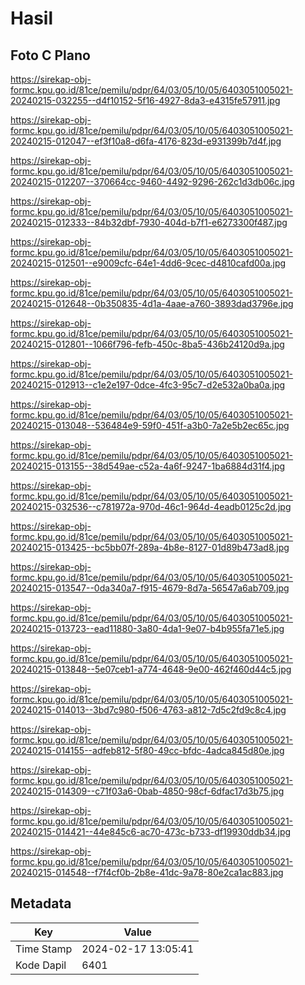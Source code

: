 # Hasil

## Foto C Plano

https://sirekap-obj-formc.kpu.go.id/81ce/pemilu/pdpr/64/03/05/10/05/6403051005021-20240215-032255--d4f10152-5f16-4927-8da3-e4315fe57911.jpg

https://sirekap-obj-formc.kpu.go.id/81ce/pemilu/pdpr/64/03/05/10/05/6403051005021-20240215-012047--ef3f10a8-d6fa-4176-823d-e931399b7d4f.jpg

https://sirekap-obj-formc.kpu.go.id/81ce/pemilu/pdpr/64/03/05/10/05/6403051005021-20240215-012207--370664cc-9460-4492-9296-262c1d3db06c.jpg

https://sirekap-obj-formc.kpu.go.id/81ce/pemilu/pdpr/64/03/05/10/05/6403051005021-20240215-012333--84b32dbf-7930-404d-b7f1-e6273300f487.jpg

https://sirekap-obj-formc.kpu.go.id/81ce/pemilu/pdpr/64/03/05/10/05/6403051005021-20240215-012501--e9009cfc-64e1-4dd6-9cec-d4810cafd00a.jpg

https://sirekap-obj-formc.kpu.go.id/81ce/pemilu/pdpr/64/03/05/10/05/6403051005021-20240215-012648--0b350835-4d1a-4aae-a760-3893dad3796e.jpg

https://sirekap-obj-formc.kpu.go.id/81ce/pemilu/pdpr/64/03/05/10/05/6403051005021-20240215-012801--1066f796-fefb-450c-8ba5-436b24120d9a.jpg

https://sirekap-obj-formc.kpu.go.id/81ce/pemilu/pdpr/64/03/05/10/05/6403051005021-20240215-012913--c1e2e197-0dce-4fc3-95c7-d2e532a0ba0a.jpg

https://sirekap-obj-formc.kpu.go.id/81ce/pemilu/pdpr/64/03/05/10/05/6403051005021-20240215-013048--536484e9-59f0-451f-a3b0-7a2e5b2ec65c.jpg

https://sirekap-obj-formc.kpu.go.id/81ce/pemilu/pdpr/64/03/05/10/05/6403051005021-20240215-013155--38d549ae-c52a-4a6f-9247-1ba6884d31f4.jpg

https://sirekap-obj-formc.kpu.go.id/81ce/pemilu/pdpr/64/03/05/10/05/6403051005021-20240215-032536--c781972a-970d-46c1-964d-4eadb0125c2d.jpg

https://sirekap-obj-formc.kpu.go.id/81ce/pemilu/pdpr/64/03/05/10/05/6403051005021-20240215-013425--bc5bb07f-289a-4b8e-8127-01d89b473ad8.jpg

https://sirekap-obj-formc.kpu.go.id/81ce/pemilu/pdpr/64/03/05/10/05/6403051005021-20240215-013547--0da340a7-f915-4679-8d7a-56547a6ab709.jpg

https://sirekap-obj-formc.kpu.go.id/81ce/pemilu/pdpr/64/03/05/10/05/6403051005021-20240215-013723--ead11880-3a80-4da1-9e07-b4b955fa71e5.jpg

https://sirekap-obj-formc.kpu.go.id/81ce/pemilu/pdpr/64/03/05/10/05/6403051005021-20240215-013848--5e07ceb1-a774-4648-9e00-462f460d44c5.jpg

https://sirekap-obj-formc.kpu.go.id/81ce/pemilu/pdpr/64/03/05/10/05/6403051005021-20240215-014013--3bd7c980-f506-4763-a812-7d5c2fd9c8c4.jpg

https://sirekap-obj-formc.kpu.go.id/81ce/pemilu/pdpr/64/03/05/10/05/6403051005021-20240215-014155--adfeb812-5f80-49cc-bfdc-4adca845d80e.jpg

https://sirekap-obj-formc.kpu.go.id/81ce/pemilu/pdpr/64/03/05/10/05/6403051005021-20240215-014309--c71f03a6-0bab-4850-98cf-6dfac17d3b75.jpg

https://sirekap-obj-formc.kpu.go.id/81ce/pemilu/pdpr/64/03/05/10/05/6403051005021-20240215-014421--44e845c6-ac70-473c-b733-df19930ddb34.jpg

https://sirekap-obj-formc.kpu.go.id/81ce/pemilu/pdpr/64/03/05/10/05/6403051005021-20240215-014548--f7f4cf0b-2b8e-41dc-9a78-80e2ca1ac883.jpg


## Metadata

| Key        | Value               |
| ---------- | ------------------- |
| Time Stamp | 2024-02-17 13:05:41 |
| Kode Dapil | 6401                |



